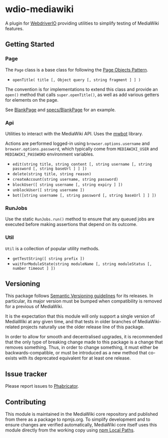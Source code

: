 # wdio-mediawiki

A plugin for [WebdriverIO](http://webdriver.io/) providing utilities to simplify testing of MediaWiki features.

## Getting Started

### Page

The `Page` class is a base class for following the [Page Objects Pattern](http://webdriver.io/guide/testrunner/pageobjects.html).

* `openTitle( title [, Object query [, string fragment ] ] )`

The convention is for implementations to extend this class and provide an `open()` method
that calls `super.openTitle()`, as well as add various getters for elements on the page.

See [BlankPage](./BlankPage.js) and [specs/BlankPage](./specs/BlankPage.js) for an example.

### Api

Utilities to interact with the MediaWiki API. Uses the [mwbot](https://github.com/Fannon/mwbot) library.

Actions are performed logged-in using `browser.options.username` and `browser.options.password`,
which typically come from `MEDIAWIKI_USER` and `MEDIAWIKI_PASSWORD` environment variables.

* `edit(string title, string content [, string username [, string password [, string baseUrl ] ] ])`
* `delete(string title, string reason)`
* `createAccount(string username, string password)`
* `blockUser([ string username [, string expiry ] ])`
* `unblockUser([ string username ])`
* `bot([string username [, string password [, string baseUrl ] ] ])`

### RunJobs

Use the static `RunJobs.run()` method to ensure that any queued jobs are executed before
making assertions that depend on its outcome.

### Util

`Util` is a collection of popular utility methods.

* `getTestString([ string prefix ])`
* `waitForModuleState(string moduleName [, string moduleStatus [, number timeout ] ])`

## Versioning

This package follows [Semantic Versioning guidelines](https://semver.org/) for its releases. In
particular, its major version must be bumped when compatibility is removed for a previous of
MediaWiki.

It is the expectation that this module will only support a single version of MediaWiki at any
given time, and that tests in older branches of MediaWiki-related projects naturally use the older
release line of this package.

In order to allow for smooth and decentralised upgrades, it is recommended that the only type of
breaking change made to this package is a change that removes something. Thus, in order to change
something, it must either be backwards-compatible, or must be introduced as a new method that
co-exists with its deprecated equivalent for at least one release.

## Issue tracker

Please report issues to [Phabricator](https://phabricator.wikimedia.org/tag/mediawiki-core-tests/).

## Contributing

This module is maintained in the MediaWiki core repository and published from there as a
package to npmjs.org. To simplify development and to ensure changes are verified
automatically, MediaWiki core itself uses this module directly from the working copy
using [npm Local Paths](https://docs.npmjs.com/files/package.json#local-paths).
